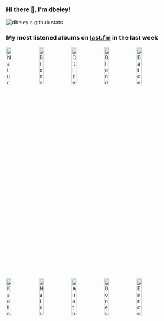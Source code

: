 ### Hi there 👋, I'm [dbeley](https://dbeley.ovh/en)!

![dbeley's github stats](https://github-readme-stats.vercel.app/api?username=dbeley)

### My most listened albums on [last.fm](https://www.last.fm/user/d_beley) in the last week

[<img src='https://lastfm.freetls.fastly.net/i/u/300x300/1cd94d8f180b51b7cf9fe7831bf2b03b.png' width='16%' height='16%' alt='Natural Snow Buildings - The Winter Ray'>](https://www.last.fm/music/natural%2bsnow%2bbuildings/the%2bwinter%2bray)&nbsp;
[<img src='https://lastfm.freetls.fastly.net/i/u/300x300/20414ceba2f84280870b0c4f1a5d94dd.png' width='16%' height='16%' alt='Blondie - Plastic Letters'>](https://www.last.fm/music/blondie/plastic%2bletters)&nbsp;
[<img src='https://lastfm.freetls.fastly.net/i/u/300x300/246c94841393822ba41ba0f22ea67834.jpg' width='16%' height='16%' alt='Citizen - Youth'>](https://www.last.fm/music/citizen/youth)&nbsp;
[<img src='https://lastfm.freetls.fastly.net/i/u/300x300/d1f6c81b56924a5eca1a782286a88974.png' width='16%' height='16%' alt='Blondie - Blondie'>](https://www.last.fm/music/blondie/blondie)&nbsp;
[<img src='https://lastfm.freetls.fastly.net/i/u/300x300/cdc811f6f2154ca88a7f3e05d384f17d.jpg' width='16%' height='16%' alt='Bâton Rouge - Fragments deux mêmes'>](https://www.last.fm/music/b%25c3%25a2ton%2brouge/fragments%2bd%2527eux%2bm%25c3%25aames)&nbsp;
<br>
[<img src='https://lastfm.freetls.fastly.net/i/u/300x300/1ad0a9242f4a170afece7c863ca644b9.jpg' width='16%' height='16%' alt='Kaolin - Allez'>](https://www.last.fm/music/kaolin/allez)&nbsp;
[<img src='https://lastfm.freetls.fastly.net/i/u/300x300/dcefa4c5b154c17e5225d4dd8737298c.png' width='16%' height='16%' alt='Natural Snow Buildings - The Dance of the Moon and the Sun'>](https://www.last.fm/music/natural%2bsnow%2bbuildings/the%2bdance%2bof%2bthe%2bmoon%2band%2bthe%2bsun)&nbsp;
[<img src='https://lastfm.freetls.fastly.net/i/u/300x300/c3d7c969ce594a91a27fcf179000c43c.png' width='16%' height='16%' alt='Anathema - A Fine Day to Exit'>](https://www.last.fm/music/anathema/a%2bfine%2bday%2bto%2bexit)&nbsp;
[<img src='https://lastfm.freetls.fastly.net/i/u/300x300/dc477d4c2e8c9f1fb65ebc60cd06ffde.png' width='16%' height='16%' alt='Boney M. - Love for Sale'>](https://www.last.fm/music/boney%2bm./love%2bfor%2bsale)&nbsp;
[<img src='https://lastfm.freetls.fastly.net/i/u/300x300/a5bb1d7413c94f1a7381a2e6de37918b.jpg' width='16%' height='16%' alt='Enrico Pieranunzi - Nausicaa'>](https://www.last.fm/music/enrico%2bpieranunzi/nausicaa)&nbsp;
<br>
